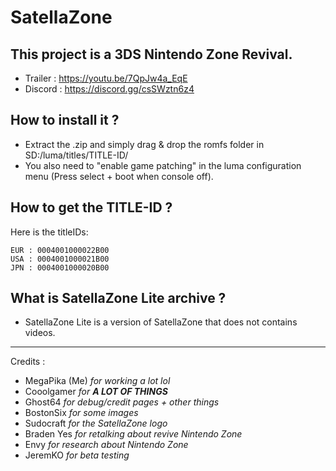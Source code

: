 # SatellaZone  
## This project is a 3DS Nintendo Zone Revival.  
* Trailer : https://youtu.be/7QpJw4a_EqE  
* Discord : https://discord.gg/csSWztn6z4  

## How to install it ?

* Extract the .zip and simply drag & drop the romfs folder in SD:/luma/titles/TITLE-ID/
* You also need to "enable game patching" in the luma configuration menu (Press select + boot when console off).

## How to get the TITLE-ID ?

Here is the titleIDs:

    EUR : 0004001000022B00
    USA : 0004001000021B00
    JPN : 0004001000020B00

## What is SatellaZone Lite archive ?

* SatellaZone Lite is a version of SatellaZone that does not contains videos.
---
Credits : 
* MegaPika (Me) *for working a lot lol*
* Cooolgamer *for __A LOT OF THINGS__*
* Ghost64 *for debug/credit pages + other things*
* BostonSix *for some images*
* Sudocraft *for the SatellaZone logo*
* Braden Yes *for retalking about revive Nintendo Zone*
* Envy *for research about Nintendo Zone*
* JeremKO *for beta testing*
